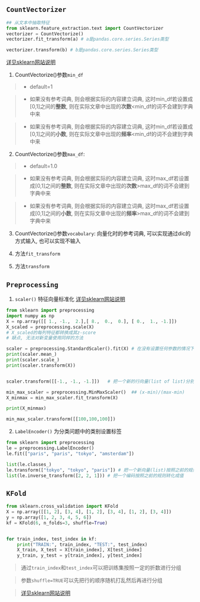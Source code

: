 ## `CountVectorizer`
```python
## 从文本中抽取特征
from sklearn.feature_extraction.text import CountVectorizer
vectorizer = CountVectorize()
vectorizer.fit_transform(a) # a是pandas.core.series.Series类型

vectorizer.transform(b) # b是pandas.core.series.Series类型

```
[详见sklearn网站说明](http://scikit-learn.org/stable/modules/generated/sklearn.feature_extraction.text.CountVectorizer.html)
1. CountVectorize()参数`min_df`
> - default=1

> - 如果没有参考词典, 则会根据实际的内容建立词典, 这时min_df若设置成[0,1]之间的**整数**, 则在实际文章中出现的**次数**<min_df的词不会建到字典中来

> - 如果没有参考词典, 则会根据实际的内容建立词典, 这时min_df若设置成[0,1]之间的**小数**, 则在实际文章中出现的**频率**<min_df的词不会建到字典中来

2. CountVectorize()参数`max_df`:
> - default=1.0

> - 如果没有参考词典, 则会根据实际的内容建立词典, 这时max_df若设置成[0,1]之间的**整数**, 则在实际文章中出现的**次数**>max_df的词不会建到字典中来

> - 如果没有参考词典, 则会根据实际的内容建立词典, 这时max_df若设置成[0,1]之间的**小数**, 则在实际文章中出现的**频率**>max_df的词不会建到字典中来

3. CountVectorize()参数`vocabulary`: 向量化时的参考词典, 可以实现通过dic的方式输入, 也可以实现不输入

4. 方法`fit_transform`

5. 方法`transform`


## `Preprocessing`
1. `scaler()` 特征向量标准化
[详见sklearn网站说明](http://scikit-learn.org/stable/modules/preprocessing.html)
```python
from sklearn import preprocessing
import numpy as np
X = np.array([[ 1., -1.,  2.],[ 8.,  0.,  0.], [ 0.,  1., -1.]])
X_scaled = preprocessing.scale(X)
# X_scaled的每列特征都转换成其z-score
# 缺点, 无法对新变量使用同样的方法

scaler = preprocessing.StandardScaler().fit(X) # 在没有设置任何参数的情况下, 可以把X进行按照每列的分布归一化到N(0,1)
print(scaler.mean_)
print(scaler.scale_)
print(scaler.transform(X))


scaler.transform([[-1., -1., -1.]])   # 把一个新的行向量(list of list)分别按照之前的列分布进行标准化

min_max_scaler = preprocessing.MinMaxScaler()  ## (x-min)/(max-min)
X_minmax = min_max_scaler.fit_transform(X)

print(X_minmax)

min_max_scaler.transform([[100,100,100]])
```

2. `LabelEncoder()` 为分类问题中的类别设置标签

```python
from sklearn import preprocessing
le = preprocessing.LabelEncoder()
le.fit(["paris", "paris", "tokyo", "amsterdam"])

list(le.classes_)
le.transform(["tokyo", "tokyo", "paris"]) # 把一个新向量(list)按照之前的规则编码
list(le.inverse_transform([2, 2, 1])) # 把一个编码按照之前的规则转化成值
```

## `KFold`

```python
from sklearn.cross_validation import KFold
X = np.array([[1, 2], [3, 4], [1, 2], [3, 4], [1, 2], [3, 4]])
y = np.array([1, 2, 3, 4, 5, 6])
kf = KFold(6, n_folds=3, shuffle=True)


for train_index, test_index in kf:
    print("TRAIN:", train_index, "TEST:", test_index)
    X_train, X_test = X[train_index], X[test_index]
    y_train, y_test = y[train_index], y[test_index]
```
> 通过`train_index`和`test_index`可以把训练集按照一定的折数进行分组

> 参数`shuffle=TRUE`可以先把行的顺序随机打乱然后再进行分组

> [详见sklearn网站说明](http://scikit-learn.org/stable/modules/generated/sklearn.cross_validation.KFold.html)